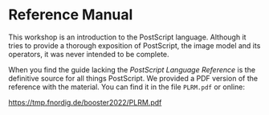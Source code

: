 # Reference Manual
This workshop is an introduction to the PostScript language. Although it tries to provide a thorough exposition of PostScript, the image model and its operators, it was never intended to be complete.

When you find the guide lacking the _PostScript Language Reference_ is the definitive source for all things PostScript. We provided a PDF version of the reference with the material. You can find it in the file `PLRM.pdf` or online:

<https://tmp.fnordig.de/booster2022/PLRM.pdf>

